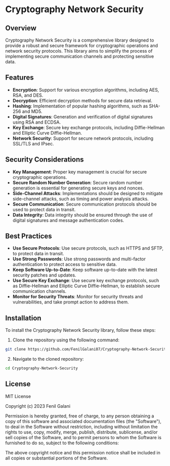**Cryptography Network Security**
=====================================

**Overview**
------------

Cryptography Network Security is a comprehensive library designed to provide a robust and secure framework for cryptographic operations and network security protocols. This library aims to simplify the process of implementing secure communication channels and protecting sensitive data.

**Features**
------------

* **Encryption**: Support for various encryption algorithms, including AES, RSA, and DES.
* **Decryption**: Efficient decryption methods for secure data retrieval.
* **Hashing**: Implementation of popular hashing algorithms, such as SHA-256 and MD5.
* **Digital Signatures**: Generation and verification of digital signatures using RSA and ECDSA.
* **Key Exchange**: Secure key exchange protocols, including Diffie-Hellman and Elliptic Curve Diffie-Hellman.
* **Network Security**: Support for secure network protocols, including SSL/TLS and IPsec.

**Security Considerations**
-------------------------

* **Key Management**: Proper key management is crucial for secure cryptographic operations.
* **Secure Random Number Generation**: Secure random number generation is essential for generating secure keys and nonces.
* **Side-Channel Attacks**: Implementations should be designed to mitigate side-channel attacks, such as timing and power analysis attacks.
* **Secure Communication**: Secure communication protocols should be used to protect data in transit.
* **Data Integrity**: Data integrity should be ensured through the use of digital signatures and message authentication codes.

**Best Practices**
-----------------

* **Use Secure Protocols**: Use secure protocols, such as HTTPS and SFTP, to protect data in transit.
* **Use Strong Passwords**: Use strong passwords and multi-factor authentication to protect access to sensitive data.
* **Keep Software Up-to-Date**: Keep software up-to-date with the latest security patches and updates.
* **Use Secure Key Exchange**: Use secure key exchange protocols, such as Diffie-Hellman and Elliptic Curve Diffie-Hellman, to establish secure communication channels.
* **Monitor for Security Threats**: Monitor for security threats and vulnerabilities, and take prompt action to address them.

**Installation**
------------

To install the Cryptography Network Security library, follow these steps:

1. Clone the repository using the following command:
```bash
git clone https://github.com/FenilGalani07/Cryptography-Network-Security.git
```
2. Navigate to the cloned repository:
```bash
cd Cryptography-Network-Security
```




**License**
-------

MIT License

Copyright (c) 2023 Fenil Galani

Permission is hereby granted, free of charge, to any person obtaining a copy
of this software and associated documentation files (the "Software"), to deal
in the Software without restriction, including without limitation the rights
to use, copy, modify, merge, publish, distribute, sublicense, and/or sell
copies of the Software, and to permit persons to whom the Software is
furnished to do so, subject to the following conditions:

The above copyright notice and this permission notice shall be included in all
copies or substantial portions of the Software.
